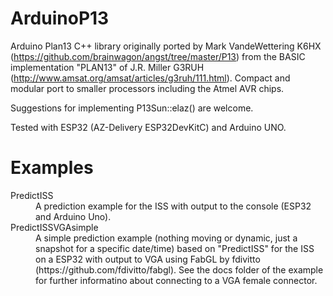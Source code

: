 # ArduinoP13
Arduino Plan13 C++ library originally ported by Mark VandeWettering K6HX (https://github.com/brainwagon/angst/tree/master/P13) from the BASIC implementation "PLAN13" of J.R. Miller G3RUH (http://www.amsat.org/amsat/articles/g3ruh/111.html). Compact and modular port to smaller processors including the Atmel AVR chips.

Suggestions for implementing P13Sun::elaz() are welcome.

Tested with ESP32 (AZ-Delivery ESP32DevKitC) and Arduino UNO.

# Examples

<dl>
  <dt>PredictISS</dt>
  <dd>A prediction example for the ISS with output to the console (ESP32 and Arduino Uno).</dd>
  <dt>PredictISSVGAsimple</dt>
  <dd>A simple prediction example (nothing moving or dynamic, just a snapshot for a specific date/time) based on "PredictISS" for the ISS on a ESP32 with output to VGA using FabGL by fdivitto (https://github.com/fdivitto/fabgl). See the docs folder of the example for further informatino about connecting to a VGA female connector.</dd>
